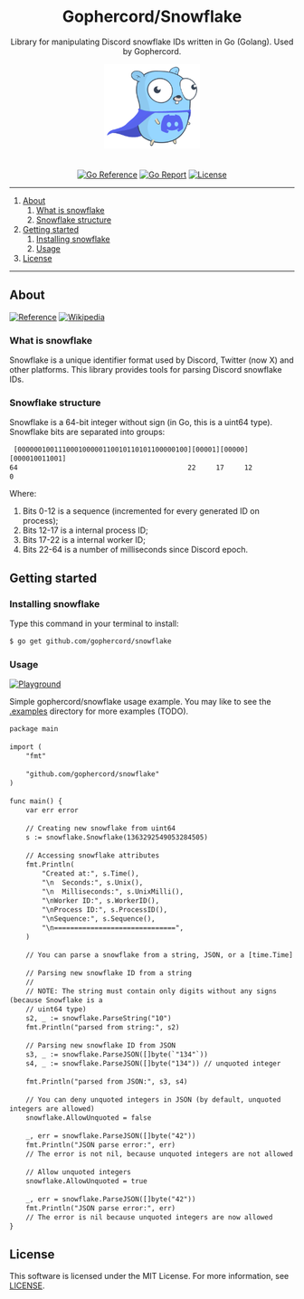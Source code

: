 <div align="center">
<h1>Gophercord/Snowflake</h1>
<p>Library for manipulating Discord snowflake IDs written in Go (Golang). Used by Gophercord.</p>
<img width="169.7" height="150" style="padding-bottom: 20px;" src=".etc/pictures/gopher/gopher-with-discord-logo.png">

[![Go Reference](https://pkg.go.dev/badge/github.com/gophercord/snowflake.svg)](https://pkg.go.dev/github.com/gophercord/snowflake)
[![Go Report](https://goreportcard.com/badge/github.com/gophercord/snowflake)](https://goreportcard.com/report/github.com/gophercord/snowflake)
[![License](https://img.shields.io/badge/License-MIT-blue.svg)](https://github.com/gophercord/snowflake/blob/master/LICENSE)

</div>

---

1. [About](#about)
    1. [What is snowflake](#what-is-snowflake)
    2. [Snowflake structure](#snowflake-structure)
2. [Getting started](#getting-started)
    1. [Installing snowflake](#installing-snowflake)
    2. [Usage](#usage)
3. [License](#license)

---

## About
[![Reference](https://img.shields.io/badge/Discord%20Developers-Reference-blue.svg?logo=discord)](https://discord.com/developers/docs/reference#snowflakes)
[![Wikipedia](https://img.shields.io/badge/Wikipedia-Snowflake%20ID-blue.svg?logo=wikipedia)](https://en.wikipedia.org/wiki/Snowflake_ID)

### What is snowflake
Snowflake is a unique identifier format used by Discord, Twitter (now X) and other platforms. This library provides tools for parsing Discord snowflake IDs.

### Snowflake structure
Snowflake is a 64-bit integer without sign (in Go, this is a uint64 type). Snowflake bits are separated into groups:
```
 [000000100111000100000110010110101100000100][00001][00000][000010011001]
64                                          22     17     12             0
```
Where:
1. Bits 0-12 is a sequence (incremented for every generated ID on process);
2. Bits 12-17 is a internal process ID;
3. Bits 17-22 is a internal worker ID;
4. Bits 22-64 is a number of milliseconds since Discord epoch.

## Getting started
### Installing snowflake
Type this command in your terminal to install:
```bash
$ go get github.com/gophercord/snowflake
```

### Usage
[![Playground](https://img.shields.io/badge/Try%20this%20code%20on-Go%20Playground-blue.svg)](https://go.dev/play/p/HsJ461Pf7Pn)

Simple gophercord/snowflake usage example. You may like to see the [.examples](.examples) directory for more examples (TODO).

```golang
package main

import (
	"fmt"

	"github.com/gophercord/snowflake"
)

func main() {
	var err error

	// Creating new snowflake from uint64
	s := snowflake.Snowflake(1363292549053284505)

	// Accessing snowflake attributes
	fmt.Println(
		"Created at:", s.Time(),
		"\n  Seconds:", s.Unix(),
		"\n  Milliseconds:", s.UnixMilli(),
		"\nWorker ID:", s.WorkerID(),
		"\nProcess ID:", s.ProcessID(),
		"\nSequence:", s.Sequence(),
		"\n==============================",
	)

	// You can parse a snowflake from a string, JSON, or a [time.Time]

	// Parsing new snowflake ID from a string
	//
	// NOTE: The string must contain only digits without any signs (because Snowflake is a
	// uint64 type)
	s2, _ := snowflake.ParseString("10")
	fmt.Println("parsed from string:", s2)

	// Parsing new snowflake ID from JSON
	s3, _ := snowflake.ParseJSON([]byte(`"134"`))
	s4, _ := snowflake.ParseJSON([]byte("134")) // unquoted integer

	fmt.Println("parsed from JSON:", s3, s4)

	// You can deny unquoted integers in JSON (by default, unquoted integers are allowed)
	snowflake.AllowUnquoted = false

	_, err = snowflake.ParseJSON([]byte("42"))
	fmt.Println("JSON parse error:", err)
	// The error is not nil, because unquoted integers are not allowed

	// Allow unquoted integers
	snowflake.AllowUnquoted = true

	_, err = snowflake.ParseJSON([]byte("42"))
	fmt.Println("JSON parse error:", err)
	// The error is nil because unquoted integers are now allowed
}
```

## License
This software is licensed under the MIT License. For more information, see [LICENSE](./LICENSE.md).
